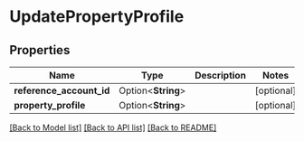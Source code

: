 # UpdatePropertyProfile

## Properties

Name | Type | Description | Notes
------------ | ------------- | ------------- | -------------
**reference_account_id** | Option<**String**> |  | [optional]
**property_profile** | Option<**String**> |  | [optional]

[[Back to Model list]](../README.md#documentation-for-models) [[Back to API list]](../README.md#documentation-for-api-endpoints) [[Back to README]](../README.md)


